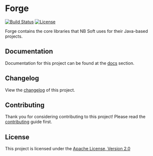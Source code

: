 # Forge

[![Build Status]](https://travis-ci.org/nbsoft/forge)
[![License]](http://www.apache.org/licenses/LICENSE-2.0.txt)

Forge contains the core libraries that NB Soft uses for their Java-based projects.

## Documentation

Documentation for this project can be found at the [docs] section.

## Changelog

View the [changelog] of this project.

## Contributing

Thank you for considering contributing to this project! Please read the [contributing] guide first.

## License

This project is licensed under the [Apache License, Version 2.0]

[Build Status]: https://travis-ci.org/nbsoft/forge.svg?branch=forge
[License]: https://img.shields.io/github/license/nbsoft/forge.svg
[docs]: http://forge.nbsoft.org/docs
[changelog]: CHANGELOG.md
[contributing]: CONTRIBUTING.md
[Apache License, Version 2.0]: http://www.apache.org/licenses/LICENSE-2.0.txt
